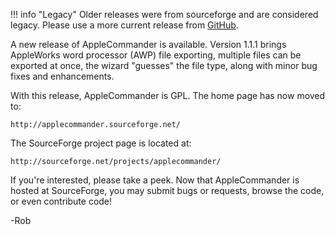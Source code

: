 !!! info "Legacy"
    Older releases were from sourceforge and are considered legacy. Please use a more current release from [GitHub](https://github.com/AppleCommander/AppleCommander).

A new release of AppleCommander is available. Version 1.1.1 brings AppleWorks word processor (AWP) file exporting, multiple files can be exported at once, the wizard "guesses" the file type, along with minor bug fixes and enhancements.

With this release, AppleCommander is GPL. The home page has now moved to:

    http://applecommander.sourceforge.net/

The SourceForge project page is located at:

    http://sourceforge.net/projects/applecommander/

If you're interested, please take a peek. Now that AppleCommander is hosted at SourceForge, you may submit bugs or requests, browse the code, or even contribute code!

-Rob
